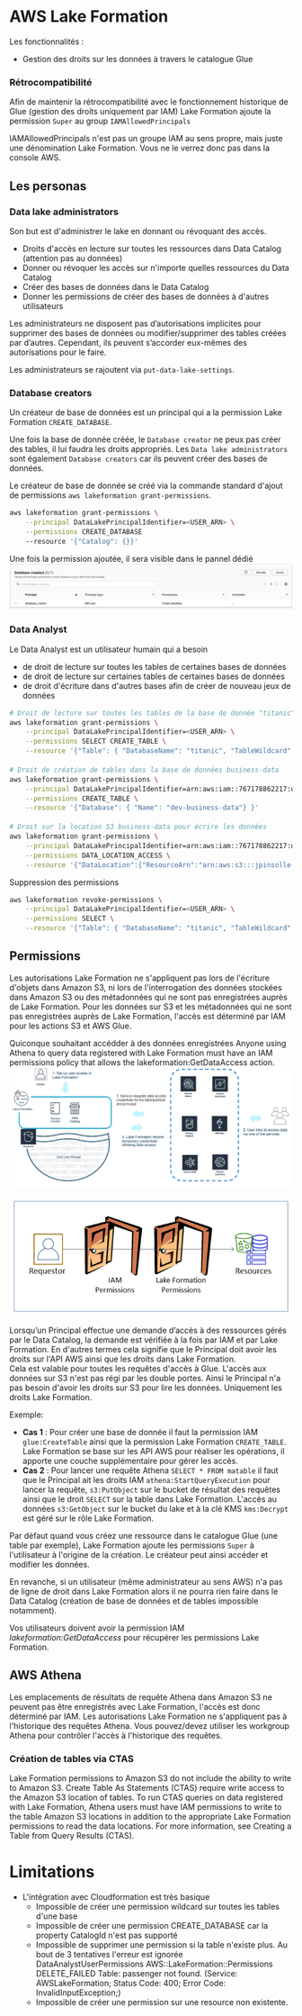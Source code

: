 # AWS Lake Formation

Les fonctionnalités :
- Gestion des droits sur les données à travers le catalogue Glue


### Rétrocompatibilité
Afin de maintenir la rétrocompatibilité avec le fonctionnement historique de Glue (gestion des droits uniquement par IAM)
Lake Formation ajoute la permission `Super` au group `IAMAllowedPrincipals`

IAMAllowedPrincipals n'est pas un groupe IAM au sens propre, mais juste une dénomination Lake Formation. 
Vous ne le verrez donc pas dans la console AWS.

## Les personas
### Data lake administrators  
Son but est d'administrer le lake en donnant ou révoquant des accès.
* Droits d'accès en lecture sur toutes les ressources dans Data Catalog (attention pas au données)
* Donner ou révoquer les accès sur n'importe quelles ressources du Data Catalog
* Créer des bases de données dans le Data Catalog
* Donner les permissions de créer des bases de données à d'autres utilisateurs

Les administrateurs ne disposent pas d’autorisations implicites pour supprimer des bases de données ou modifier/supprimer 
des tables créées par d’autres. Cependant, ils peuvent s’accorder eux-mêmes des autorisations pour le faire. 

Les administrateurs se rajoutent via `put-data-lake-settings`.

### Database creators  
Un créateur de base de données est un principal qui a la permission Lake Formation `CREATE_DATABASE`. 

Une fois la base de donnée créée, le `Database creator` ne peux pas créer des tables, il lui faudra les droits appropriés.
Les `Data lake administrators` sont également `Database creators` car ils peuvent créer des bases de données.

Le créateur de base de donnée se créé via la commande standard d'ajout de permissions `aws lakeformation grant-permissions`.
```bash
aws lakeformation grant-permissions \
    --principal DataLakePrincipalIdentifier=<USER_ARN> \
    --permissions CREATE_DATABASE 
    --resource '{"Catalog": {}}'
```
Une fois la permission ajoutée, il sera visible dans le pannel dédié
![Database Creator](./documentation/LakeFormation-DatabaseCreator.png "Database Creator")

### Data Analyst
Le Data Analyst est un utilisateur humain qui a besoin 
* de droit de lecture sur toutes les tables de certaines bases de données
* de droit de lecture sur certaines tables de certaines bases de données
* de droit d'écriture dans d'autres bases afin de créer de nouveau jeux de données

```bash
# Droit de lecture sur toutes les tables de la base de donnée "titanic"
aws lakeformation grant-permissions \
    --principal DataLakePrincipalIdentifier=<USER_ARN> \
    --permissions SELECT CREATE_TABLE \
    --resource '{"Table": { "DatabaseName": "titanic", "TableWildcard": {}} }'

# Droit de création de tables dans la base de données business-data
aws lakeformation grant-permissions \
    --principal DataLakePrincipalIdentifier=arn:aws:iam::767178862217:user/data_analyst \
    --permissions CREATE_TABLE \
    --resource '{"Database": { "Name": "dev-business-data"} }'

# Droit sur la location S3 business-data pour écrire les données
aws lakeformation grant-permissions \
    --principal DataLakePrincipalIdentifier=arn:aws:iam::767178862217:user/data_analyst \
    --permissions DATA_LOCATION_ACCESS \
    --resource '{"DataLocation":{"ResourceArn":"arn:aws:s3:::jpinsolle-business-data-dev"}}'
```

Suppression des permissions
```bash
aws lakeformation revoke-permissions \
    --principal DataLakePrincipalIdentifier=<USER_ARN> \
    --permissions SELECT \
    --resource '{"Table": { "DatabaseName": "titanic", "TableWildcard": {}} }'
```

## Permissions
Les autorisations Lake Formation ne s'appliquent pas lors de l'écriture d'objets dans Amazon S3, ni lors de l'interrogation 
des données stockées dans Amazon S3 ou des métadonnées qui ne sont pas enregistrées auprès de Lake Formation. 
Pour les données sur S3 et les métadonnées qui ne sont pas enregistrées auprès de Lake Formation, l'accès est déterminé 
par IAM pour les actions S3 et AWS Glue.  

Quiconque souhaitant accédder à des données enregistrées
Anyone using Athena to query data registered with Lake Formation must have an IAM permissions policy that allows the lakeformation:GetDataAccess action.
![Permissions](./documentation/LakeFormation-Permissions-Overview.png "Permissions")


![Permissions](./documentation/LakeFormation-PermissionsDoors.png "Permissions")

Lorsqu’un Principal effectue une demande d’accès à des ressources gérés par le Data Catalog, la demande est vérifiée 
à la fois par IAM et par Lake Formation. En d'autres termes cela signifie que le Principal doit avoir les droits sur 
l'API AWS ainsi que les droits dans Lake Formation.  
Cela est valable pour toutes les requêtes d'accès à Glue. L'accès aux données sur S3 n'est pas régi par les double portes.
Ainsi le Principal n'a pas besoin d'avoir les droits sur S3 pour lire les données. Uniquement les droits Lake Formation.


Exemple:
* **Cas 1** : Pour créer une base de donnée il faut la permission IAM `glue:CreateTable` ainsi que la permission Lake Formation `CREATE_TABLE`.
Lake Formation se base sur les API AWS pour réaliser les opérations, il apporte une couche supplémentaire pour gérer les accès.
* **Cas 2** : Pour lancer une requête Athena `SELECT * FROM matable` il faut que le Principal ait les droits IAM 
`athena:StartQueryExecution` pour lancer la requête, `s3:PutObject` sur le bucket de résultat des requêtes ainsi que le droit
`SELECT` sur la table dans Lake Formation. L'accès au données `s3:GetObject` sur le bucket du lake et à la clé KMS `kms:Decrypt`
est géré sur le rôle Lake Formation.
  

Par défaut quand vous créez une ressource dans le catalogue Glue (une table par exemple), Lake Formation ajoute les 
permissions `Super` à l'utilisateur à l'origine de la création. Le créateur peut ainsi accéder et modifier les données.

En revanche, si un utilisateur (même administrateur au sens AWS) n'a pas de ligne de droit dans Lake Formation alors
il ne pourra rien faire dans le Data Catalog (création de base de données et de tables impossible notamment).

Vos utilisateurs doivent avoir la permission IAM *lakeformation:GetDataAccess* pour récupérer les permissions Lake Formation. 

## AWS Athena
Les emplacements de résultats de requête Athena dans Amazon S3 ne peuvent pas être enregistrés avec Lake Formation, l'accès
est donc déterminé par IAM.   Les autorisations Lake Formation ne s'appliquent pas à l'historique des requêtes Athena. 
Vous pouvez/devez utiliser les workgroup Athena pour contrôler l'accès à l'historique des requêtes.

### Création de tables via CTAS  

Lake Formation permissions to Amazon S3 do not include the ability to write to Amazon S3. Create Table As Statements (CTAS) 
require write access to the Amazon S3 location of tables. To run CTAS queries on data registered with Lake Formation, 
Athena users must have IAM permissions to write to the table Amazon S3 locations in addition to the appropriate Lake 
Formation permissions to read the data locations. For more information, see Creating a Table from Query Results (CTAS).

# Limitations
* L'intégration avec Cloudformation est très basique
    * Impossible de créer une permission wildcard sur toutes les tables d'une base
    * Impossible de créer une permission CREATE_DATABASE car la property CatalogId n'est pas supporté
    * Impossible de supprimer une permission si la table n'existe plus. Au bout de 3 tentatives l'erreur est ignorée  
    DataAnalystUserPermissions AWS::LakeFormation::Permissions DELETE_FAILED Table: passenger not found. (Service: AWSLakeFormation; Status Code: 400; Error Code: InvalidInputException;)
    * Impossible de créer une permission sur une resource non existente. 

